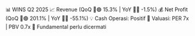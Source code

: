 📊 WINS Q2 2025
📈 Revenue (QoQ 🔼🟢 15.3% | YoY 🔻🔴 -1.5%)
💰 Net Profit (QoQ 🔼🟢 201.1% | YoY 🔻🔴 -55.1%)
💡 Cash Operasi: Positif
🧮 Valuasi: PER 7x | PBV 0.7x
🧱 Fundamental perlu dicermati

